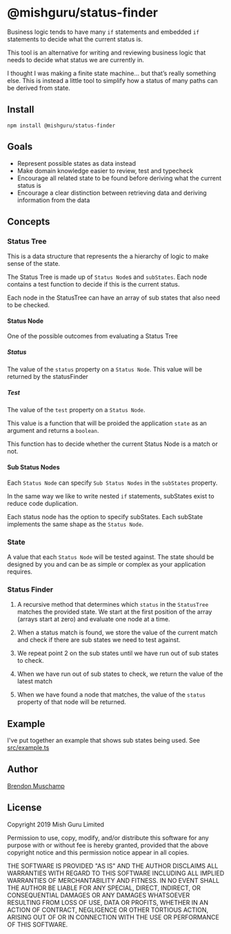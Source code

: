 # @mishguru/status-finder #

Business logic tends to have many `if` statements and embedded `if` statements to decide what the current status is.

This tool is an alternative for writing and reviewing business logic that needs to decide what status we are currently in.

I thought I was making a finite state machine… but that’s really something else. This is instead a little tool to simplify how a status of many paths can be derived from state.

## Install

```
npm install @mishguru/status-finder
```

## Goals

- Represent possible states as data instead
- Make domain knowledge easier to review, test and typecheck
- Encourage all related state to be found before deriving what the current status is
- Encourage a clear distinction between retrieving data and deriving information from the data

## Concepts

### Status Tree

This is a data structure that represents the a hierarchy of logic to make sense of the state.

The Status Tree is made up of `Status Node`s and `subStates`. Each node contains a test function to decide if this is the current status.

Each node in the StatusTree can have an array of sub states that also need to be checked.

#### Status Node ####

One of the possible outcomes from evaluating a Status Tree

##### Status #####

The value of the `status` property on a `Status Node`. This value will be returned by the statusFinder

##### Test #####

The value of the `test` property on a `Status Node`.

This value is a function that will be proided the application `state` as an argument and returns a `boolean`.

This function has to decide whether the current Status Node is a match or not.

#### Sub Status Nodes ####

Each `Status Node` can specify `Sub Status Nodes` in the `subStates` property.

In the same way we like to write nested `if` statements, subStates exist to reduce code duplication.

Each status node has the option to specify subStates. Each subState implements the same shape as the `Status Node`.

### State

A value that each `Status Node` will be tested against. The state should be designed by you and can be as simple or complex as your application requires.

### Status Finder ###

1. A recursive method that determines which `status` in the `StatusTree` matches the provided state. We start at the first position of the array (arrays start at zero) and evaluate one node at a time.

2. When a status match is found, we store the value of the current match and check if there are sub states we need to test against.

3. We repeat point 2 on the sub states until we have run out of sub states to check.

4. When we have run out of sub states to check, we return the value of the latest match

5. When we have found a node that matches, the value of the `status` property of that node will be returned.

## Example

I've put together an example that shows sub states being used. See [src/example.ts](src/example.ts)

## Author

[Brendon Muschamp](http://github.com/brendonjohn)


## License

Copyright 2019 Mish Guru Limited

Permission to use, copy, modify, and/or distribute this software for any purpose with or without fee is hereby granted, provided that the above copyright notice and this permission notice appear in all copies.

THE SOFTWARE IS PROVIDED "AS IS" AND THE AUTHOR DISCLAIMS ALL WARRANTIES WITH REGARD TO THIS SOFTWARE INCLUDING ALL IMPLIED WARRANTIES OF MERCHANTABILITY AND FITNESS. IN NO EVENT SHALL THE AUTHOR BE LIABLE FOR ANY SPECIAL, DIRECT, INDIRECT, OR CONSEQUENTIAL DAMAGES OR ANY DAMAGES WHATSOEVER RESULTING FROM LOSS OF USE, DATA OR PROFITS, WHETHER IN AN ACTION OF CONTRACT, NEGLIGENCE OR OTHER TORTIOUS ACTION, ARISING OUT OF OR IN CONNECTION WITH THE USE OR PERFORMANCE OF THIS SOFTWARE.
